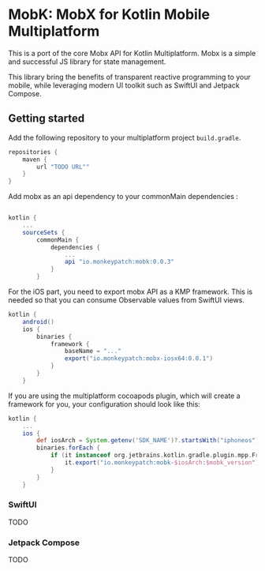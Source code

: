 # MobK: MobX for Kotlin Mobile Multiplatform #

This is a port of the core Mobx API for Kotlin Multiplatform. Mobx is a
simple and successful JS library for state management.

This library bring the benefits of transparent reactive programming to your
mobile, while leveraging modern UI toolkit such as SwiftUI and Jetpack Compose.

## Getting started ##

Add the following repository to your multiplatform project `build.gradle`.

``` gradle
repositories {
    maven {
        url "TODO URL""
    }
}
```

Add mobx as an api dependency to your commonMain dependencies :

``` gradle

kotlin {
    ...
    sourceSets {
        commonMain {
            dependencies {
                ...
                api "io.monkeypatch:mobk:0.0.3"
            }
        }
```

For the iOS part, you need to export mobx API as a KMP framework. This is needed
so that you can consume Observable values from SwiftUI views.

``` gradle
kotlin {
    android()
    ios {
        binaries {
            framework {
                baseName = "..."
                export("io.monkeypatch:mobx-iosx64:0.0.1")
            }
        }
    }
```

If you are using the multiplatform cocoapods plugin, which will create a
framework for you, your configuration should look like this:

``` gradle
kotlin {
    ...
    ios {
        def iosArch = System.getenv('SDK_NAME')?.startsWith("iphoneos") ? "iosarm64" : "iosx64"
        binaries.forEach {
            if (it instanceof org.jetbrains.kotlin.gradle.plugin.mpp.Framework) {
                it.export("io.monkeypatch:mobk-$iosArch:$mobk_version")
            }
        }
    }
```

### SwiftUI ###

TODO

### Jetpack Compose ###

TODO
